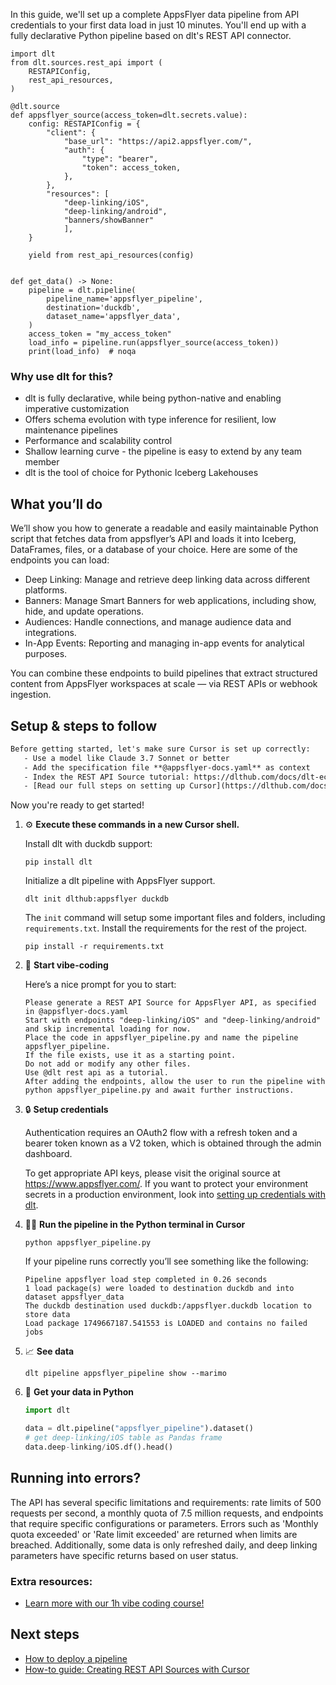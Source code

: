 In this guide, we'll set up a complete AppsFlyer data pipeline from API credentials to your first data load in just 10 minutes. You'll end up with a fully declarative Python pipeline based on dlt's REST API connector.

```python-outcome
import dlt
from dlt.sources.rest_api import (
    RESTAPIConfig,
    rest_api_resources,
)

@dlt.source
def appsflyer_source(access_token=dlt.secrets.value):
    config: RESTAPIConfig = {
        "client": {
            "base_url": "https://api2.appsflyer.com/",
            "auth": {
                "type": "bearer",
                "token": access_token,
            },
        },
        "resources": [
            "deep-linking/iOS", 
            "deep-linking/android", 
            "banners/showBanner"
            ],
    }

    yield from rest_api_resources(config)


def get_data() -> None:
    pipeline = dlt.pipeline(
        pipeline_name='appsflyer_pipeline',
        destination='duckdb',
        dataset_name='appsflyer_data', 
    )
    access_token = "my_access_token"
    load_info = pipeline.run(appsflyer_source(access_token))
    print(load_info)  # noqa
```

### Why use dlt for this?

- dlt is fully declarative, while being python-native and enabling imperative customization
- Offers schema evolution with type inference for resilient, low maintenance pipelines
- Performance and scalability control
- Shallow learning curve - the pipeline is easy to extend by any team member
- dlt is the tool of choice for Pythonic Iceberg Lakehouses

## What you’ll do

We’ll show you how to generate a readable and easily maintainable Python script that fetches data from appsflyer’s API and loads it into Iceberg, DataFrames, files, or a database of your choice. Here are some of the endpoints you can load:

- Deep Linking: Manage and retrieve deep linking data across different platforms. 
- Banners: Manage Smart Banners for web applications, including show, hide, and update operations. 
- Audiences: Handle connections, and manage audience data and integrations. 
- In-App Events: Reporting and managing in-app events for analytical purposes.

You can combine these endpoints to build pipelines that extract structured content from AppsFlyer workspaces at scale — via REST APIs or webhook ingestion.

## Setup & steps to follow

```default
Before getting started, let's make sure Cursor is set up correctly:
   - Use a model like Claude 3.7 Sonnet or better
   - Add the specification file **@appsflyer-docs.yaml** as context
   - Index the REST API Source tutorial: https://dlthub.com/docs/dlt-ecosystem/verified-sources/rest_api/ and add it to context as **@dlt rest api**
   - [Read our full steps on setting up Cursor](https://dlthub.com/docs/dlt-ecosystem/llm-tooling/cursor-restapi#23-configuring-cursor-with-documentation)
```

Now you're ready to get started! 

1. ⚙️ **Execute these commands in a new Cursor shell.**
    
    Install dlt with duckdb support:
    ```shell
    pip install dlt
    ```

    Initialize a dlt pipeline with AppsFlyer support.
    ```shell
    dlt init dlthub:appsflyer duckdb
    ```

    The `init` command will setup some important files and folders, including `requirements.txt`. Install the requirements for the rest of the project.
    ```shell
    pip install -r requirements.txt
    ```
    
2. 🤠 **Start vibe-coding**
    
    Here’s a nice prompt for you to start: 
    
    ```prompt
    Please generate a REST API Source for AppsFlyer API, as specified in @appsflyer-docs.yaml 
    Start with endpoints "deep-linking/iOS" and "deep-linking/android" and skip incremental loading for now. 
    Place the code in appsflyer_pipeline.py and name the pipeline appsflyer_pipeline. 
    If the file exists, use it as a starting point. 
    Do not add or modify any other files. 
    Use @dlt rest api as a tutorial. 
    After adding the endpoints, allow the user to run the pipeline with python appsflyer_pipeline.py and await further instructions.
    ```

    
3. 🔒 **Setup credentials** 
    
    Authentication requires an OAuth2 flow with a refresh token and a bearer token known as a V2 token, which is obtained through the admin dashboard.
    
    To get appropriate API keys, please visit the original source at https://www.appsflyer.com/.
    If you want to protect your environment secrets in a production environment, look into [setting up credentials with dlt](https://dlthub.com/docs/walkthroughs/add_credentials).
    
4. 🏃‍♀️ **Run the pipeline in the Python terminal in Cursor**
    
    ```shell
    python appsflyer_pipeline.py
    ```
    
    If your pipeline runs correctly you’ll see something like the following:
    
    ```shell
    Pipeline appsflyer load step completed in 0.26 seconds
    1 load package(s) were loaded to destination duckdb and into dataset appsflyer_data
    The duckdb destination used duckdb:/appsflyer.duckdb location to store data
    Load package 1749667187.541553 is LOADED and contains no failed jobs
    ```
    
5. 📈 **See data**
    
    ```shell
    dlt pipeline appsflyer_pipeline show --marimo
    ```
    
6. 🐍 **Get your data in Python**
    
    ```python
    import dlt

   data = dlt.pipeline("appsflyer_pipeline").dataset()
   # get deep-linking/iOS table as Pandas frame
   data.deep-linking/iOS.df().head()
    ```

## Running into errors?

The API has several specific limitations and requirements: rate limits of 500 requests per second, a monthly quota of 7.5 million requests, and endpoints that require specific configurations or parameters. Errors such as 'Monthly quota exceeded' or 'Rate limit exceeded' are returned when limits are breached. Additionally, some data is only refreshed daily, and deep linking parameters have specific returns based on user status.

### Extra resources:

- [Learn more with our 1h vibe coding course!](https://www.youtube.com/watch?v=GGid70rnJuM)

## Next steps

- [How to deploy a pipeline](https://dlthub.com/docs/walkthroughs/deploy-a-pipeline)
- [How-to guide: Creating REST API Sources with Cursor](https://dlthub.com/docs/dlt-ecosystem/llm-tooling/cursor-restapi)